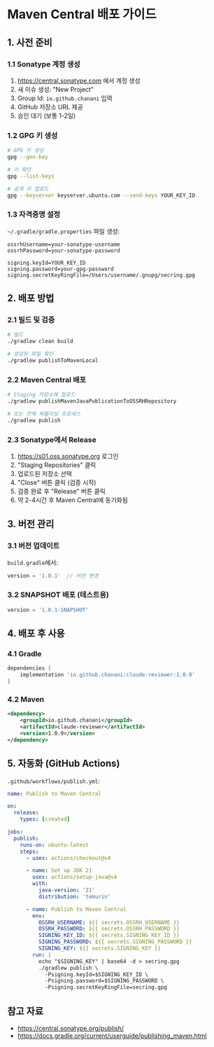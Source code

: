 # Maven Central 배포 가이드

## 1. 사전 준비

### 1.1 Sonatype 계정 생성
1. https://central.sonatype.com 에서 계정 생성
2. 새 이슈 생성: "New Project"
3. Group Id: `io.github.chanani` 입력
4. GitHub 저장소 URL 제공
5. 승인 대기 (보통 1-2일)

### 1.2 GPG 키 생성
```bash
# GPG 키 생성
gpg --gen-key

# 키 확인
gpg --list-keys

# 공개 키 업로드
gpg --keyserver keyserver.ubuntu.com --send-keys YOUR_KEY_ID
```

### 1.3 자격증명 설정
`~/.gradle/gradle.properties` 파일 생성:
```properties
ossrhUsername=your-sonatype-username
ossrhPassword=your-sonatype-password

signing.keyId=YOUR_KEY_ID
signing.password=your-gpg-password
signing.secretKeyRingFile=/Users/username/.gnupg/secring.gpg
```

## 2. 배포 방법

### 2.1 빌드 및 검증
```bash
# 빌드
./gradlew clean build

# 생성된 파일 확인
./gradlew publishToMavenLocal
```

### 2.2 Maven Central 배포
```bash
# Staging 저장소에 업로드
./gradlew publishMavenJavaPublicationToOSSRHRepository

# 또는 전체 퍼블리싱 프로세스
./gradlew publish
```

### 2.3 Sonatype에서 Release
1. https://s01.oss.sonatype.org 로그인
2. "Staging Repositories" 클릭
3. 업로드된 저장소 선택
4. "Close" 버튼 클릭 (검증 시작)
5. 검증 완료 후 "Release" 버튼 클릭
6. 약 2-4시간 후 Maven Central에 동기화됨

## 3. 버전 관리

### 3.1 버전 업데이트
`build.gradle`에서:
```gradle
version = '1.0.1'  // 버전 변경
```

### 3.2 SNAPSHOT 배포 (테스트용)
```gradle
version = '1.0.1-SNAPSHOT'
```

## 4. 배포 후 사용

### 4.1 Gradle
```gradle
dependencies {
    implementation 'io.github.chanani:claude-reviewer:1.0.0'
}
```

### 4.2 Maven
```xml
<dependency>
    <groupId>io.github.chanani</groupId>
    <artifactId>claude-reviewer</artifactId>
    <version>1.0.0</version>
</dependency>
```

## 5. 자동화 (GitHub Actions)

`.github/workflows/publish.yml`:
```yaml
name: Publish to Maven Central

on:
  release:
    types: [created]

jobs:
  publish:
    runs-on: ubuntu-latest
    steps:
      - uses: actions/checkout@v4

      - name: Set up JDK 21
        uses: actions/setup-java@v4
        with:
          java-version: '21'
          distribution: 'temurin'

      - name: Publish to Maven Central
        env:
          OSSRH_USERNAME: ${{ secrets.OSSRH_USERNAME }}
          OSSRH_PASSWORD: ${{ secrets.OSSRH_PASSWORD }}
          SIGNING_KEY_ID: ${{ secrets.SIGNING_KEY_ID }}
          SIGNING_PASSWORD: ${{ secrets.SIGNING_PASSWORD }}
          SIGNING_KEY: ${{ secrets.SIGNING_KEY }}
        run: |
          echo "$SIGNING_KEY" | base64 -d > secring.gpg
          ./gradlew publish \
            -Psigning.keyId=$SIGNING_KEY_ID \
            -Psigning.password=$SIGNING_PASSWORD \
            -Psigning.secretKeyRingFile=secring.gpg
```

## 참고 자료
- https://central.sonatype.org/publish/
- https://docs.gradle.org/current/userguide/publishing_maven.html
